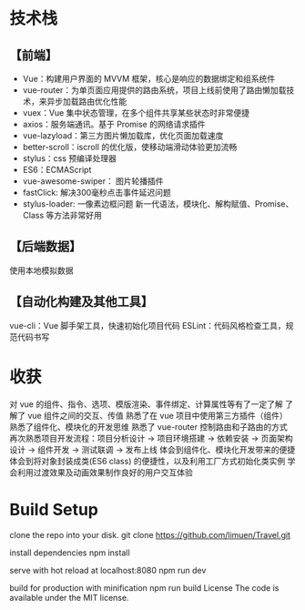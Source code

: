 
# 技术栈
## 【前端】
* Vue：构建用户界面的 MVVM 框架，核心是响应的数据绑定和组系统件
* vue-router：为单页面应用提供的路由系统，项目上线前使用了路由懒加载技术，来异步加载路由优化性能
* vuex：Vue 集中状态管理，在多个组件共享某些状态时非常便捷
* axios：服务端通讯。基于 Promise 的网络请求插件
* vue-lazyload：第三方图片懒加载库，优化页面加载速度
* better-scroll：iscroll 的优化版，使移动端滑动体验更加流畅
* stylus：css 预编译处理器
* ES6：ECMAScript
* vue-awesome-swiper： 图片轮播插件
* fastClick: 解决300毫秒点击事件延迟问题
* stylus-loader: 一像素边框问题 新一代语法，模块化、解构赋值、Promise、Class 等方法非常好用
## 【后端数据】
使用本地模拟数据
## 【自动化构建及其他工具】
vue-cli：Vue 脚手架工具，快速初始化项目代码
ESLint：代码风格检查工具，规范代码书写
# 收获
对 vue 的组件、指令、选项、模版渲染、事件绑定、计算属性等有了一定了解
了解了 vue 组件之间的交互、传值
熟悉了在 vue 项目中使用第三方插件（组件）
熟悉了组件化、模块化的开发思维
熟悉了 vue-router 控制路由和子路由的方式
再次熟悉项目开发流程：项目分析设计 -> 项目环境搭建 -> 依赖安装 -> 页面架构设计 -> 组件开发 -> 测试联调 -> 发布上线
体会到组件化、模块化开发带来的便捷
体会到将对象封装成类(ES6 class) 的便捷性，以及利用工厂方式初始化类实例
学会利用过渡效果及动画效果制作良好的用户交互体验
# Build Setup

clone the repo into your disk.
git clone https://github.com/limuen/Travel.git

install dependencies
npm install

serve with hot reload at localhost:8080
npm run dev

build for production with minification
npm run build
License
The code is available under the MIT license.
